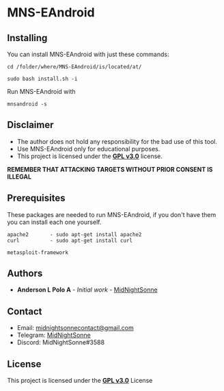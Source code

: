 # MNS-EAndroid

## Installing

You can install MNS-EAndroid with just these commands:

```
cd /folder/where/MNS-EAndroid/is/located/at/

sudo bash install.sh -i
```
Run MNS-EAndroid with

```
mnsandroid -s
```

## Disclaimer

- The author does not hold any responsibility for the bad use of this tool.
- Use MNS-EAndroid only for educational purposes.
- This project is licensed under the [**GPL v3.0**](LICENSE.md) license.

**REMEMBER THAT ATTACKING TARGETS WITHOUT PRIOR CONSENT IS ILLEGAL**

## Prerequisites

These packages are needed to run MNS-EAndroid, if you don't have them you can install each one yourself.

```
apache2       - sudo apt-get install apache2
curl          - sudo apt-get install curl

metasploit-framework
```

## Authors

* **Anderson L Polo A** - *Initial work* - [MidNightSonne](https://github.com/midnightsonne)

## Contact

* Email: midnightsonnecontact@gmail.com
* Telegram: [MidNightSonne](https://t.me/MidNightSonne)
* Discord: MidNightSonne#3588

## License

This project is licensed under the [**GPL v3.0**](LICENSE.md) License
